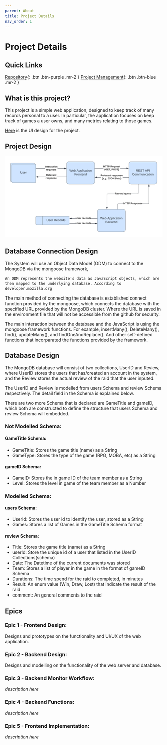 ```yaml
---
parent: About
title: Project Details
nav_order: 1
---
```


# Project Details

## Quick Links

[Repository](https://github.com/GNyoufun/IT-101){: .btn .btn-purple .mr-2 } [Project Management](https://github.com/users/GNyoufun/projects/1){: .btn .btn-blue .mr-2 }

## What is this project?

This project is a simple web application, designed to keep track of many records personal to a user.
In particular, the application focuses on keep track of games a user owns, and many metrics relating to those games.

[Here](https://www.figma.com/file/SQu9N6EZBAvf6Bek3xuOiC/IT-101?node-id=0%3A1) is the UI design for the project.

## Project Design

![Dataflow diagram for the project](../assets/images/IT%20Project%20Diagrams.png)

## Database Connection Design

The System will use an Object Data Model (ODM) to connect to the MongoDB via the mongoose framework,

    An ODM represents the website's data as JavaScript objects, which are then mapped to the underlying database. According to developer.mozilla.org

The main method of connecting the database is established connect function provided by the mongoose, which connects the database with the specified URL provided by the MongoDB cluster. Where the URL is saved in the environment file that will not be accessible from the github for security.

The main interaction between the database and the JavaScript is using the mongoose framework functions. For example, insertMany(), DeleteMany(), find(), updateMany(), and findOneAndReplace().
And other self-defined functions that incorparated the functions provided by the framework.

## Database Design

The MongoDB database will consist of two collections, UserID and Review, where UserID stores the users that has/created an account in the system, and the Review stores the actual review of the raid that the user inputed.

The UserID and Review is modelled from users Schema and review Schema respectively. The detail field in the Schema is explained below.

There are two more Schema that is declared are GameTitle and gameID, which both are constructed to define the structure that users Schema and review Schema will embedded.

### Not Modelled Schema:

#### GameTitle Schema:

- GameTitle: Stores the game title (name) as a String
- GameType: Stores the type of the game (RPG, MOBA, etc) as a String

#### gameID Schema:

- GameID: Stores the in game ID of the team member as a String
- Level: Stores the level in game of the team member as a Number

### Modelled Schema:

#### users Schema:

- UserId: Stores the user id to identify the user, stored as a String
- Games: Stores a list of Games in the GameTitle Schema format

#### review Schema:

- Title: Stores the game title (name) as a String
- userId: Store the unique id of a user that listed in the UserID Collections(schema)
- Date: The Datetime of the current documents was stored
- Team: Stores a list of player in the game in the format of gameID Schema
- Durations: The time spend for the raid to completed, in minutes
- Result: An enum value (Win, Draw, Lost) that indicate the result of the raid
- comment: An general comments to the raid

## Epics

### Epic 1 - Frontend Design:

Designs and prototypes on the functionality and UI/UX of the web application.

### Epic 2 - Backend Design:

Designs and modelling on the functionality of the web server and database.

### Epic 3 - Backend Monitor Workflow:

_description here_

### Epic 4 - Backend Functions:

_description here_

### Epic 5 - Frontend Implementation:

_description here_
